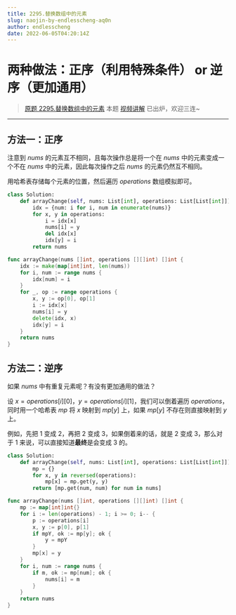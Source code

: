 ```yaml
---
title: 2295.替换数组中的元素
slug: naojin-by-endlesscheng-aq0n
author: endlesscheng
date: 2022-06-05T04:20:14Z
---
```

# 两种做法：正序（利用特殊条件） or 逆序（更加通用）
 
> [原题 2295.替换数组中的元素](https://leetcode.cn/problems/replace-elements-in-an-array)
本题 [视频讲解](https://www.bilibili.com/video/BV1w34y1L7yu/) 已出炉，欢迎三连~

---

## 方法一：正序

注意到 $\textit{nums}$ 的元素互不相同，且每次操作总是将一个在 $\textit{nums}$ 中的元素变成一个不在 $\textit{nums}$ 中的元素，因此每次操作之后 $\textit{nums}$ 的元素仍然互不相同。

用哈希表存储每个元素的位置，然后遍历 $\textit{operations}$ 数组模拟即可。

```python [sol1-Python]
class Solution:
    def arrayChange(self, nums: List[int], operations: List[List[int]]) -> List[int]:
        idx = {num: i for i, num in enumerate(nums)}
        for x, y in operations:
            i = idx[x]
            nums[i] = y
            del idx[x]
            idx[y] = i
        return nums
```

```go [sol1-Go]
func arrayChange(nums []int, operations [][]int) []int {
	idx := make(map[int]int, len(nums))
	for i, num := range nums {
		idx[num] = i
	}
	for _, op := range operations {
		x, y := op[0], op[1]
		i := idx[x]
		nums[i] = y
		delete(idx, x)
		idx[y] = i
	}
	return nums
}
```

## 方法二：逆序

如果 $\textit{nums}$ 中有重复元素呢？有没有更加通用的做法？

设 $x=\textit{operations}[i][0]$，$y=\textit{operations}[i][1]$，我们可以倒着遍历 $\textit{operations}$，同时用一个哈希表 $\textit{mp}$ 将 $x$ 映射到 $\textit{mp}[y]$ 上，如果 $\textit{mp}[y]$ 不存在则直接映射到 $y$ 上。

例如，先把 $1$ 变成 $2$，再把 $2$ 变成 $3$，如果倒着来的话，就是 $2$ 变成 $3$，那么对于 $1$ 来说，可以直接知道**最终**是会变成 $3$ 的。

```Python [sol2-Python3]
class Solution:
    def arrayChange(self, nums: List[int], operations: List[List[int]]) -> List[int]:
        mp = {}
        for x, y in reversed(operations):
            mp[x] = mp.get(y, y)
        return [mp.get(num, num) for num in nums]
```

```go [sol2-Go]
func arrayChange(nums []int, operations [][]int) []int {
	mp := map[int]int{}
	for i := len(operations) - 1; i >= 0; i-- {
		p := operations[i]
		x, y := p[0], p[1]
		if mpY, ok := mp[y]; ok {
			y = mpY
		}
		mp[x] = y
	}
	for i, num := range nums {
		if m, ok := mp[num]; ok {
			nums[i] = m
		}
	}
	return nums
}
```


